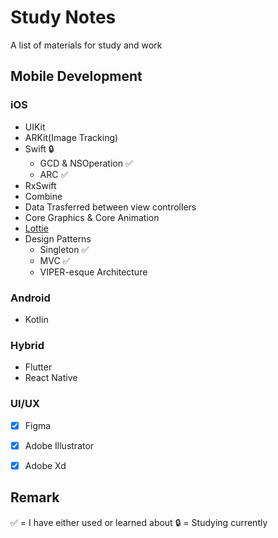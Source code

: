 # Study Notes
A list of materials for study and work

## Mobile Development

### iOS
- UIKit     
- ARKit(Image Tracking)  
- Swift  🔒
    - GCD & NSOperation <a href="https://github.com/dks333/Study-Notes/blob/master/Swifty%20Notes/GCD%20%26%20NSOperation.md"></a> ✅
    - ARC <a href="https://github.com/dks333/Study-Notes/blob/master/Swifty%20Notes/Automatic%20Reference%20Counting%20(ARC).md"></a>✅
- RxSwift 
- Combine
- Data Trasferred between view controllers
- Core Graphics & Core Animation
- <a href="http://airbnb.io/lottie/#/README">Lottie</a>
- Design Patterns
   - Singleton   ✅
   - MVC   ✅
   - VIPER-esque Architecture

### Android
 - Kotlin
 
### Hybrid 
- Flutter
- React Native

### UI/UX
- [x] Figma 
- [x] Adobe Illustrator 
- [x] Adobe Xd


## Remark
✅ = I have either used or learned about
🔒 = Studying currently
